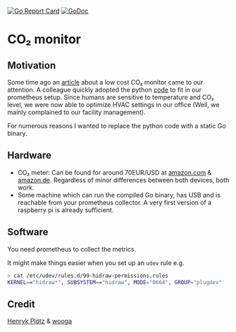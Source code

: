 [![Go Report Card](https://goreportcard.com/badge/github.com/larsp/co2monitor)](https://goreportcard.com/report/github.com/larsp/co2monitor)
[![GoDoc](https://godoc.org/github.com/larsp/co2monitor/meter?status.svg)](https://godoc.org/github.com/larsp/co2monitor/meter)

# CO₂ monitor

## Motivation
Some time ago an [article](https://blog.wooga.com/woogas-office-weather-wow-67e24a5338) about a low cost CO₂ monitor 
came to our attention. A colleague quickly adopted the python [code](https://github.com/wooga/office_weather)
to fit in our prometheus setup. Since humans are sensitive to temperature and CO₂ level, we were now able to 
optimize HVAC settings in our office (Well, we mainly complained to our facility management).

For numerous reasons I wanted to replace the python code with a static Go binary.

## Hardware
- CO₂ meter: Can be found for around 70EUR/USD at [amazon.com](https://www.amazon.com/dp/B00H7HFINS) 
& [amazon.de](https://www.amazon.de/dp/B00TH3OW4Q/). Regardless of minor differences between both devices, both work.
- Some machine which can run the compiled Go binary, has USB and is reachable from your prometheus collector. 
A very first version of a raspberry pi is already sufficient.

## Software
You need prometheus to collect the metrics.

It might make things easier when you set up an `udev` rule e.g.
```bash
> cat /etc/udev/rules.d/99-hidraw-permissions.rules 
KERNEL=="hidraw*", SUBSYSTEM=="hidraw", MODE="0664", GROUP="plugdev"
```

## Credit

[Henryk Plötz](https://hackaday.io/project/5301-reverse-engineering-a-low-cost-usb-co-monitor/log/17909-all-your-base-are-belong-to-us)
& [wooga](https://github.com/wooga/office_weather)